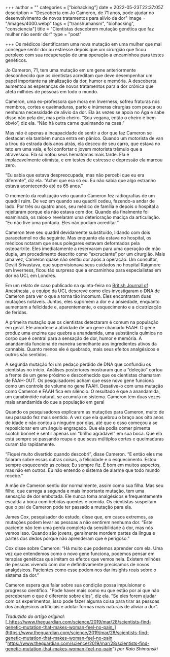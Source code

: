 +++
author = ""
categories = ["biohacking"]
date = 2022-05-23T22:37:05Z
description = "Descoberta em Jo Cameron, de 71 anos, pode ajudar no desenvolvimento de novos tratamentos para alívio da dor"
image = "/images/4000.webp"
tags = ["transhumansm", "biohacking", "consciencia"]
title = "Cientistas descobrem mutação genética que faz mulher não sentir dor"
type = "post"

+++
Os médicos identificaram uma nova mutação em uma mulher que mal consegue sentir dor ou estresse depois que um cirurgião que ficou perplexo com sua recuperação de uma operação a encaminhou para testes genéticos.

Jo Cameron, 71, tem uma mutação em um gene anteriormente desconhecido que os cientistas acreditam que deve desempenhar um papel importante na sinalização da dor, humor e memória. A descoberta aumentou as esperanças de novos tratamentos para a dor crônica que afeta milhões de pessoas em todo o mundo.

Cameron, uma ex-professora que mora em Inverness, sofreu fraturas nos membros, cortes e queimaduras, parto e inúmeras cirurgias com pouca ou nenhuma necessidade de alívio da dor. Ela às vezes se apoia no Aga e sabe disso não pela dor, mas pelo cheiro. “Sou vegana, então o cheiro é bem óbvio”, diz ela. “Não há outra carne queimando na casa.”  
  
  
Mas não é apenas a incapacidade de sentir a dor que faz Cameron se destacar: ela também nunca entra em pânico. Quando um motorista de van a tirou da estrada dois anos atrás, ela desceu de seu carro, que estava no teto em uma vala, e foi confortar o jovem motorista trêmulo que a atravessou. Ela só notou seus hematomas mais tarde. Ela é implacavelmente otimista, e em testes de estresse e depressão ela marcou zero.

“Eu sabia que estava despreocupada, mas não percebi que eu era diferente”, diz ela. “Achei que era só eu. Eu não sabia que algo estranho estava acontecendo até os 65 anos.”

O momento da realização veio quando Cameron fez radiografias de um quadril ruim. De vez em quando seu quadril cedeu, fazendo-a andar de lado. Por três ou quatro anos, seu médico de família e depois o hospital a rejeitaram porque ela não estava com dor. Quando ela finalmente foi examinada, os raios-x revelaram uma deterioração maciça da articulação. “Eu não tive uma pontada. Eles não podiam acreditar.”

Cameron teve seu quadril devidamente substituído, lidando com dois paracetamol no dia seguinte. Mas enquanto ela estava no hospital, os médicos notaram que seus polegares estavam deformados pela osteoartrite. Eles imediatamente a reservaram para uma operação de mão dupla, um procedimento descrito como “excruciante” por um cirurgião. Mais uma vez, Cameron quase não sentiu dor após a operação. Um consultor, Devjit Srivastava, que supervisionava seus cuidados no hospital Raigmore em Inverness, ficou tão surpreso que a encaminhou para especialistas em dor na UCL em Londres.

Em um relato de caso publicado na quinta-feira no [British Journal of Anesthesia](https://academic.oup.com/bja) , a equipe da UCL descreve como eles investigaram o DNA de Cameron para ver o que a torna tão incomum. Eles encontraram duas mutações notáveis. Juntos, eles suprimem a dor e a ansiedade, enquanto aumentam a felicidade e, aparentemente, o esquecimento e a cicatrização de feridas.

A primeira mutação que os cientistas detectaram é comum na população em geral. Ele amortece a atividade de um gene chamado FAAH. O gene produz uma enzima que quebra a anandamida, uma substância química no corpo que é central para a sensação de dor, humor e memória. A anandamida funciona de maneira semelhante aos ingredientes ativos da cannabis. Quanto menos ele é quebrado, mais seus efeitos analgésicos e outros são sentidos.

A segunda mutação foi um pedaço perdido de DNA que confundiu os cientistas no início. Análises posteriores mostraram que a “deleção” cortou a frente de um gene próximo e desconhecido que os cientistas chamaram de FAAH-OUT. Os pesquisadores acham que esse novo gene funciona como um controle de volume no gene FAAH. Desative-o com uma mutação como Cameron e FAAH fica em silêncio. O resultado é que a anandamida, um canabinóide natural, se acumula no sistema. Cameron tem duas vezes mais anandamida do que a população em geral

Quando os pesquisadores explicaram as mutações para Cameron, muito de seu passado fez mais sentido. A vez que ela quebrou o braço aos oito anos de idade e não contou a ninguém por dias, até que o osso começou a se reposicionar em um ângulo engraçado. Que ela podia comer pimenta scotch bonnet e sentir apenas um “brilho agradável” em sua boca. Que ela está sempre se passando roupa e que seus múltiplos cortes e queimaduras curam tão rapidamente.

“Fiquei muito divertido quando descobri”, disse Cameron. “E então eles me falaram sobre essas outras coisas, a felicidade e o esquecimento. Estou sempre esquecendo as coisas; Eu sempre fiz. É bom em muitos aspectos, mas não em outros. Eu não entendo o sistema de alarme que todo mundo recebe.”

A mãe de Cameron sentiu dor normalmente, assim como sua filha. Mas seu filho, que carrega a segunda e mais importante mutação, tem uma sensação de dor embotada. Ele nunca toma analgésicos e frequentemente escalda a boca com bebidas quentes e comida. Os cientistas suspeitam que o pai de Cameron pode ter passado a mutação para ela.

James Cox, pesquisador do estudo, disse que, em casos extremos, as mutações podem levar as pessoas a não sentirem nenhuma dor. “Este paciente não tem uma perda completa da sensibilidade à dor, mas nós vemos isso. Quando são jovens, geralmente mordem partes da língua e partes dos dedos porque não aprenderam que é perigoso.”

Cox disse sobre Cameron: “Há muito que podemos aprender com ela. Uma vez que entendemos como o novo gene funciona, podemos pensar em terapias genéticas que imitam os efeitos que vemos nela. Existem milhões de pessoas vivendo com dor e definitivamente precisamos de novos analgésicos. Pacientes como esse podem nos dar insights reais sobre o sistema da dor.”

Cameron espera que falar sobre sua condição possa impulsionar o progresso científico. "Pode haver mais como eu que estão por aí que não perceberam o que é diferente sobre eles", diz ela. “Se eles forem ajudar com os experimentos, isso pode fazer alguma coisa para tirar as pessoas dos analgésicos artificiais e adotar formas mais naturais de aliviar a dor”.

  
_Traduzido do artigo original:_ [_https://www.theguardian.com/science/2019/mar/28/scientists-find-genetic-mutation-that-makes-woman-feel-no-pain_](https://www.theguardian.com/science/2019/mar/28/scientists-find-genetic-mutation-that-makes-woman-feel-no-pain "https://www.theguardian.com/science/2019/mar/28/scientists-find-genetic-mutation-that-makes-woman-feel-no-pain") _por Kaio Shimanski_